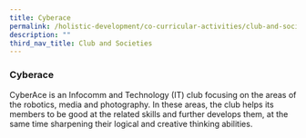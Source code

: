 ```yaml
---
title: Cyberace
permalink: /holistic-development/co-curricular-activities/club-and-societies/cyberace/
description: ""
third_nav_title: Club and Societies
---
```

### **Cyberace**
CyberAce is an Infocomm and Technology (IT) club focusing on the areas of the robotics, media and photography. In these areas, the club helps its members to be good at the related skills and further develops them, at the same time sharpening their logical and creative thinking abilities.